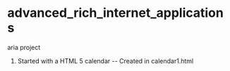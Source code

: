 advanced_rich_internet_applications
===================================

aria project

1)  Started with a HTML 5 calendar -- Created in calendar1.html